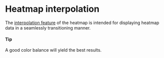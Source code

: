 # Heatmap interpolation
The [interpolation feature](https://api.highcharts.com/highcharts/plotOptions.heatmap.interpolation) of the heatmap is intended for
displaying heatmap data in a seamlessly transitioning manner.

####  Tip
A good color balance will yield the best results.
